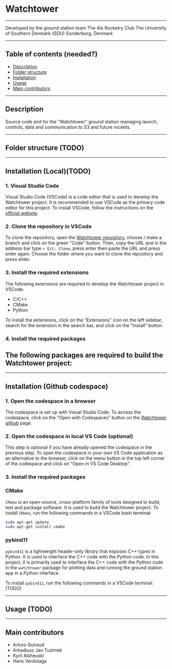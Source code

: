 # Watchtower
---

Developed by the ground station team
The Als Rocketry Club
The University of Southern Denmark (SDU)
Sonderborg, Denmark

---

## Table of contents (needed?)
- [Description](#description)
- [Folder structure](#folder-structure)
- [Installation](#installation)
- [Usage](#usage)
- [Main contributors](#main-contributors)

---

## Description
Source code and for the "Watchtower" ground station managing launch, controls, data and communication to S3 and future rockets.

---

## Folder structure (TODO)

---
## Installation (Local)(TODO)
### 1. Visual Studio Code
Visual Studio Code (VSCode) is a code editor that is used to develop the Watchtower project. It is recommended to use VSCode as the primary code editor for this project. To install VSCode, follow the instructions on the [official website](https://code.visualstudio.com/).

### 2. Clone the repository in VSCode
To clone the repository, open the [Watchtower repository](https://github.com/AlsRocketryClub/watchtower), choose / make a branch and click on the green "Code" button. Then, copy the URL and in the address bar type `> Git: Clone`, press enter then paste the URL and press enter again. Choose the folder where you want to clone the repository and press enter.

### 3. Install the required extensions
The following extensions are required to develop the Watchtower project in VSCode:
- C/C++
- CMake
- Python

To install the extensions, click on the "Extensions" icon on the left sidebar, search for the extension in the search bar, and click on the "Install" button.

### 4. Install the required packages
The following packages are required to build the Watchtower project:
- 

--- 

## Installation (Github codespace)
### 1. Open the codespace in a browser
The codespace is set up with Visual Studio Code. To access the codespace, click on the "Open with Codespaces" button on the [Watchtower github](https://github.com/AlsRocketryClub/watchtower) page.

### 2. Open the codespace in local VS Code (optional)
This step is optional if you have already opened the codespace in the previous step. To open the codespace in your own VS Code application as an alternative to the browser, click on the menu button in the top left corner of the codespace and click on "Open in VS Code Desktop".

### 3. Install the required packages
### CMake
`CMake` is an open-source, cross-platform family of tools designed to build, test and package software. It is used to build the Watchtower project. To install `CMake`, run the following commands in a VSCode bash terminal:

```bash
sudo apt-get update
sudo apt-get install cmake
```

### pybind11
`pybind11` is a lightweight header-only library that exposes C++ types in Python. It is used to interface the C++ code with the Python code. In this project, it is primarily used to interface the C++ code with the Python code in the `watchtower` package for plotting data and running the ground station app in a Python interface.

To install `pybind11`, run the following commands in a VSCode terminal: (TODO)


---

## Usage (TODO)

---

## Main contributors
- Arturo Guiraud
- Arkadiusz Jan Tuzimek
- Kyril Alsheuski
- Hans Verdolaga

